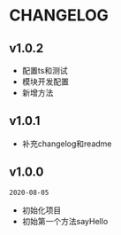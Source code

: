 # CHANGELOG

## v1.0.2

- 配置ts和测试
- 模块开发配置
- 新增方法

## v1.0.1

- 补充changelog和readme

## v1.0.0

```2020-08-05```

- 初始化项目
- 初始第一个方法sayHello
